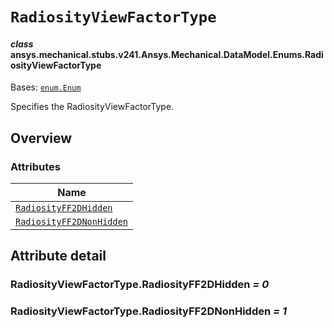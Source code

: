 <!-- vale off -->

<a id="radiosityviewfactortype"></a>

# `RadiosityViewFactorType`

<a id="ansys.mechanical.stubs.v241.Ansys.Mechanical.DataModel.Enums.RadiosityViewFactorType"></a>

#### *class* ansys.mechanical.stubs.v241.Ansys.Mechanical.DataModel.Enums.RadiosityViewFactorType

Bases: [`enum.Enum`](https://docs.python.org/3/library/enum.html#enum.Enum)

Specifies the RadiosityViewFactorType.

<!-- !! processed by numpydoc !! -->

<a id="overview"></a>

## Overview

### Attributes

| Name |
| ----------------------------------------------------------------------------- |
| [`RadiosityFF2DHidden`](#RadiosityViewFactorType.RadiosityFF2DHidden) |
| [`RadiosityFF2DNonHidden`](#RadiosityViewFactorType.RadiosityFF2DNonHidden) |

<a id="attribute-detail"></a>

## Attribute detail

<a id="RadiosityViewFactorType.RadiosityFF2DHidden"></a>

### RadiosityViewFactorType.RadiosityFF2DHidden *= 0*

<a id="RadiosityViewFactorType.RadiosityFF2DNonHidden"></a>

### RadiosityViewFactorType.RadiosityFF2DNonHidden *= 1*

<!-- vale on -->
